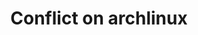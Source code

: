 ---
title: 'Conflict on archlinux'
redirect_to:
  - 'https://discuss.pencil2d.org/t/conflict-on-archlinux/796'
---